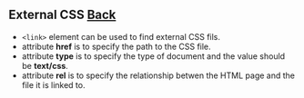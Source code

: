 ## External CSS [Back](./../CSS.md)

- ```<link>``` element can be used to find external CSS fils.
- attribute **href** is to specify the path to the CSS file.
- attribute **type** is to specify the type of document and the value should be **text/css**.
- attribute **rel** is to specify the relationship betwen the HTML page and the file it is linked to.
